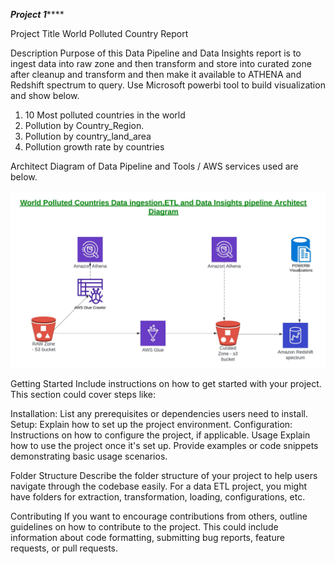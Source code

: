 *************Project 1*****************

Project Title
World Polluted Country Report

Description
Purpose of this Data Pipeline and Data Insights report is to ingest data into raw zone and then transform and store into curated zone after cleanup and transform and then make it available to ATHENA and Redshift spectrum to query. Use Microsoft powerbi tool to build visualization and show below.
1. 10 Most polluted countries in the world
2. Pollution by Country_Region.
3. Pollution by country_land_area
4. Pollution growth rate by countries

Architect Diagram of Data Pipeline and Tools / AWS services used are below.

![Datapipeline Image](images/Data_pipeline_diagram_polluted_countries.jpeg)






Getting Started
Include instructions on how to get started with your project. This section could cover steps like:

Installation: List any prerequisites or dependencies users need to install.
Setup: Explain how to set up the project environment.
Configuration: Instructions on how to configure the project, if applicable.
Usage
Explain how to use the project once it's set up. Provide examples or code snippets demonstrating basic usage scenarios.

Folder Structure
Describe the folder structure of your project to help users navigate through the codebase easily. For a data ETL project, you might have folders for extraction, transformation, loading, configurations, etc.

Contributing
If you want to encourage contributions from others, outline guidelines on how to contribute to the project. This could include information about code formatting, submitting bug reports, feature requests, or pull requests.
